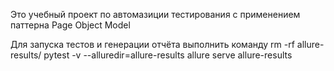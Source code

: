 Это учебный проект по автомазиции тестирования с применением паттерна Page Object Model

Для запуска тестов и генерации отчёта выполнить команду 
rm -rf allure-results/
pytest -v --alluredir=allure-results 
allure serve allure-results
